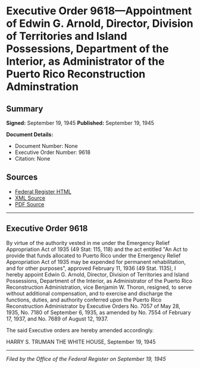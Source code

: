 # Executive Order 9618—Appointment of Edwin G. Arnold, Director, Division of Territories and Island Possessions, Department of the Interior, as Administrator of the Puerto Rico Reconstruction Adminstration

## Summary

**Signed:** September 19, 1945
**Published:** September 19, 1945

**Document Details:**
- Document Number: None
- Executive Order Number: 9618
- Citation: None

## Sources
- [Federal Register HTML](https://www.presidency.ucsb.edu/documents/executive-order-9618-appointment-edwin-g-arnold-director-division-territories-and-island)
- [XML Source](None)
- [PDF Source](None)

---

## Executive Order 9618

By virtue of the authority vested in me under the Emergency Relief Appropriation Act of 1935 (49 Stat: 115, 118) and the act entitled "An Act to provide that funds allocated to Puerto Rico under the Emergency Relief Appropriation Act of 1935 may be expended for permanent rehabilitation, and for other purposes", approved February 11, 1936 (49 Stat. 1135), I hereby appoint Edwin G. Arnold, Director, Division of Territories and Island Possessions, Department of the Interior, as Administrator of the Puerto Rico Reconstruction Administration, vice Benjamin W. Thoron, resigned, to serve without additional compensation, and to exercise and discharge the functions, duties, and authority conferred upon the Puerto Rico Reconstruction Administrator by Executive Orders No. 7057 of May 28, 1935, No. 7180 of September 6, 1935, as amended by No. 7554 of February 17, 1937, and No. 7689 of August 12, 1937.

The said Executive orders are hereby amended accordingly.

HARRY S. TRUMAN
THE WHITE HOUSE,
September 19, 1945

---

*Filed by the Office of the Federal Register on September 19, 1945*
